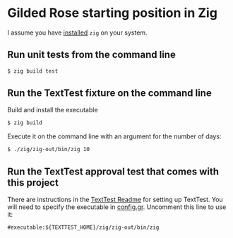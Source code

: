 # Gilded Rose starting position in Zig

I assume you have [installed](https://ziglang.org/learn/getting-started/#installing-zig) `zig` on your system.

## Run unit tests from the command line

```sh
$ zig build test
```

## Run the TextTest fixture on the command line

Build and install the executable

```sh
$ zig build
```

Execute it on the command line with an argument for the number of days:

```sh
$ ./zig/zig-out/bin/zig 10
```

## Run the TextTest approval test that comes with this project

There are instructions in the [TextTest Readme](../texttests/README.md) for setting up TextTest.
You will need to specify the executable in [config.gr](../texttests/config.gr).
Uncomment this line to use it:

```
#executable:${TEXTTEST_HOME}/zig/zig-out/bin/zig
```

